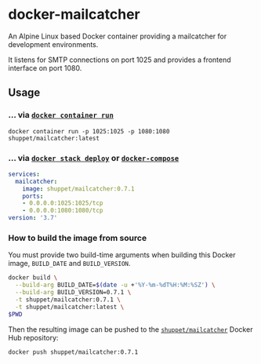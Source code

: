 # docker-mailcatcher
An Alpine Linux based Docker container providing a mailcatcher for development environments.

It listens for SMTP connections on port 1025 and provides a frontend interface on port 1080.

## Usage

### ... via [`docker container run`](https://docs.docker.com/engine/reference/commandline/container_run/)

```
docker container run -p 1025:1025 -p 1080:1080 shuppet/mailcatcher:latest
```

### ... via [`docker stack deploy`](https://docs.docker.com/engine/reference/commandline/stack_deploy/) or [`docker-compose`](https://github.com/docker/compose)

```yaml
services:
  mailcatcher:
    image: shuppet/mailcatcher:0.7.1
    ports:
    - 0.0.0.0:1025:1025/tcp
    - 0.0.0.0:1080:1080/tcp
version: '3.7'
```

### How to build the image from source

You must provide two build-time arguments when building this Docker image, `BUILD_DATE` and `BUILD_VERSION`.
```bash
docker build \
  --build-arg BUILD_DATE=$(date -u +'%Y-%m-%dT%H:%M:%SZ') \
  --build-arg BUILD_VERSION=0.7.1 \
  -t shuppet/mailcatcher:0.7.1 \
  -t shuppet/mailcatcher:latest \
$PWD
```
Then the resulting image can be pushed to the [`shuppet/mailcatcher`](https://cloud.docker.com/u/shuppet/repository/docker/shuppet/mailcatcher) Docker Hub repository:
```
docker push shuppet/mailcatcher:0.7.1
```
